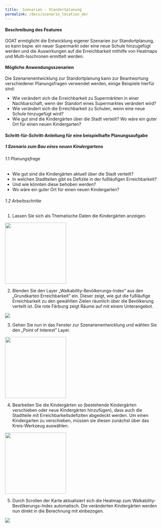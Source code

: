 ```yaml
---
title:  Szenarien - Standortplanung
permalink: /docs/scenario_location_de/
---
```


#### Beschreibung des Features
GOAT ermöglicht die Entwicklung eigener Szenarien zur Standortplanung, so kann bspw. ein neuer Supermarkt oder eine neue Schule hinzugefügt werden und die Auswirkungen auf die Erreichbarkeit mithilfe von Heatmaps und Multi-Isochronen ermittelt werden. 

#### Mögliche Anwendungsszenarien
Die Szenarienentwicklung zur Standortplanung kann zur Beantwortung verschiedener Planungsfragen verwendet werden, einige Beispiele hierfür sind:
- Wie verändert sich die Erreichbarkeit zu Supermärkten in einer Nachbarschaft, wenn der Standort eines Supermarktes verändert wird?
- Wie verändert sich die Erreichbarkeit zu Schulen, wenn eine neue Schule hinzugefügt wird?
- Wie gut sind die Kindergärten über die Stadt verteilt? Wo wäre ein guter Ort für einen neuen Kindergarten? 


#### Schritt-für-Schritt-Anleitung für eine beispielhafte Planungsaufgabe
##### 1 Szenario zum Bau eines neuen Kindergartens
###### 1.1 Planungsfrage
- Wie gut sind die Kindergärten aktuell über die Stadt verteilt? 
- In welchen Stadtteilen gibt es Defizite in der fußläufigen Erreichbarkeit? 
- Und wie könnten diese behoben werden?
- Wo wäre ein guter Ort für einen neuen Kindergarten? 


###### 1.2 Arbeitsschritte
1. Lassen Sie sich als Thematische Daten die Kindergärten anzeigen.  
<img class="img-responsive" src="../../img/Docs/training materials/Scenario_POIs/kindergarten.png" style="height:200px;">

2. Blenden Sie den Layer „Walkability-Bevölkerungs-Index” aus den „Grundkarten Erreichbarkeit” ein. Dieser zeigt, wie gut die fußläufige Erreichbarkeit zu den gewählten Zielen räumlich über die Bevölkerung verteilt ist. Die rote Färbung zeigt Räume auf mit einem Unterangebot.  
<img class="img-responsive" src="../../img/Docs/training materials/Scenario_POIs/walkability_popoulation_index.png">

3. Gehen Sie nun in das Fenster zur Szenarienentwicklung und wählen Sie den „Point of Interest” Layer.  
<img class="img-responsive" src="../../img/Docs/training materials/Scenario_POIs/PointofInterest.png" style="height:200px;">

4. Bearbeiten Sie die Kindergärten so (bestehende Kindergärten verschieben oder neue Kindergärten hinzufügen), dass auch die Stadtteile mit Erreichbarkeitsdefiziten abgedeckt werden. Um einen Kindergarten zu verschieben, müssen sie diesen zunächst über das Kreis-Werkzeug auswählen.  
<img class="img-responsive" src="../../img/Docs/training materials/Scenario_POIs/circle_tool.png" style="height:200px;">

5. Durch Scrollen der Karte aktualisiert sich die Heatmap zum Walkability-Bevölkerungs-Index automatisch. Die veränderten Kindergärten werden nun direkt in die Berechnung mit einbezogen.  
<img class="img-responsive" src="../../img/Docs/training materials/Scenario_POIs/new_kindergarden.png">
